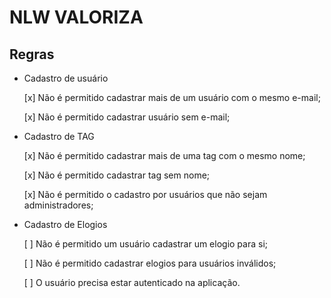 # NLW VALORIZA

## Regras

- Cadastro de usuário

  [x] Não é permitido cadastrar mais de um usuário com o mesmo e-mail;

  [x] Não é permitido cadastrar usuário sem e-mail;

- Cadastro de TAG

  [x] Não é permitido cadastrar mais de uma tag com o mesmo nome;

  [x] Não é permitido cadastrar tag sem nome;

  [x] Não é permitido o cadastro por usuários que não sejam administradores;

- Cadastro de Elogios

  [ ] Não é permitido um usuário cadastrar um elogio para si;

  [ ] Não é permitido cadastrar elogios para usuários inválidos;

  [ ] O usuário precisa estar autenticado na aplicação.
